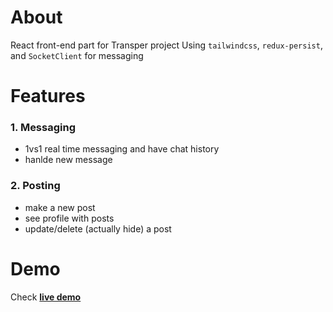 # About
React front-end part for Transper project
Using `tailwindcss`, `redux-persist`, and `SocketClient` for messaging
# Features 
### 1. Messaging
- 1vs1 real time messaging and have chat history
- hanlde new message
### 2. Posting
- make a new post
- see profile with posts
- update/delete (actually hide) a post
# Demo
Check [**live demo**](https://lvl162.github.io/react-transpeur-app)
